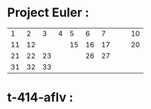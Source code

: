 # Project Euler :
|  |  |  |  |  |  |  |  |  |  |
| - | - | - | - | - | - | - | - | - | - |
| 1 | 2 | 3 | 4 | 5 | 6 | 7 |  |  | 10 |
| 11 | 12 |  |  | 15 | 16 | 17 |  |  | 20 |
| 21 | 22 | 23 | | | 26 | 27 |
| 31 | 32 | 33 |

# t-414-aflv :

